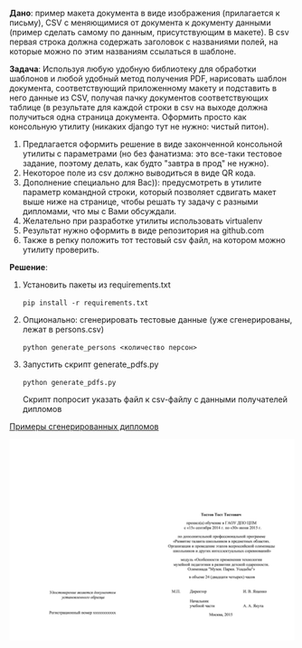 **Дано**: пример макета документа в виде изображения (прилагается к письму), CSV с меняющимися от документа к документу данными
(пример сделать самому по данным, присутствующим в макете).
В csv первая строка должна содержать заголовок с названиями полей, на которые можно по этим названиям ссылаться в шаблоне.

**Задача**: Используя любую удобную библиотеку для обработки шаблонов и любой удобный метод получения PDF, нарисовать шаблон документа, соответствующий
приложенному макету и подставить в него данные из CSV, получая пачку документов соответствующих таблице
(в результате для каждой строки в csv на выходе должна получиться одна страница документа.
Оформить просто как консольную утилиту (никаких django тут не нужно: чистый питон).

1. Предлагается оформить решение в виде законченной консольной утилиты с параметрами
(но без фанатизма: это все-таки тестовое задание, поэтому делать, как будто "завтра в прод" не нужно).
2. Некоторое поле из csv должно выводиться в виде QR кода.
3. Дополнение специально для Вас)): предусмотреть в утилите параметр командной строки, который позволяет сдвигать макет выше ниже на странице,
чтобы решать ту задачу с разными дипломами, что мы с Вами обсуждали.
4. Желательно при разработке утилиты использовать virtualenv
5. Результат нужно оформить в виде репозитория на github.com
6. Также в репку положить тот тестовый csv файл, на котором можно утилиту проверить.


**Решение**:

1. Установить пакеты из requirements.txt

    `pip install -r requirements.txt`
    
2. Опционально: сгенерировать тестовые данные (уже сгенерированы, лежат в persons.csv)

    `python generate_persons <количество персон>`
    
3. Запустить скрипт generate_pdfs.py

    `python generate_pdfs.py`
    
    Скрипт попросит указать файл к csv-файлу с данными получателей дипломов
    
[Примеры сгенерированных дипломов](https://github.com/mxmaslin/Test-tasks/tree/master/tests_python/pdf/diplomas) 
    
![Что должно напечататься](https://github.com/mxmaslin/Test-tasks/blob/master/tests_python/pdf/example.jpg)